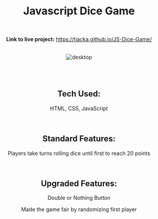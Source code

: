 <div align="center">

# Javascript Dice Game
<br>

**Link to live project:** https://tjacka.github.io/JS-Dice-Game/
  
<br>

<img src="https://i.ibb.co/5rwSNG5/desktop.jpg" alt="desktop" border="0">

<br><br>

## Tech Used: 
  
HTML, CSS, JavaScript

<br> 

## Standard Features:

Players take turns rolling dice until first to reach 20 points 

<br>

## Upgraded Features:

Double or Nothing Button
  
Made the game fair by randomizing first player
